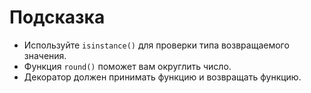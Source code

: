 # Подсказка

* Используйте `isinstance()` для проверки типа возвращаемого значения.
* Функция `round()` поможет вам округлить число.
* Декоратор должен принимать функцию и возвращать функцию.
